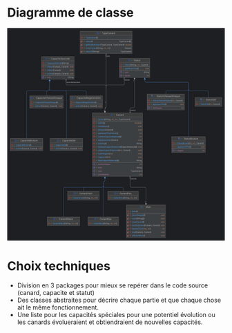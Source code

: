# Diagramme de classe
![diagram.png](diagram.png)

# Choix techniques
* Division en 3 packages pour mieux se repérer dans le code source (canard, capacite et statut)
* Des classes abstraites pour décrire chaque partie et que chaque chose ait le même fonctionnement.
* Une liste pour les capacités spéciales pour une potentiel évolution ou les canards évolueraient et obtiendraient de nouvelles capacités.

